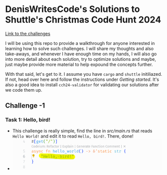 # DenisWritesCode's Solutions to Shuttle's Christmas Code Hunt 2024

[Link to the challenges](https://console.shuttle.dev/shuttlings/cch24)

I will be using this repo to provide a walkthrough for anyone interested in learning how to solve such challenges.
I will share my thoughts and also take-aways, and whenever I have enough time on my hands, I will also go into more detail about each solution, try to optimize solutions and maybe, just maybe provide more material to help expound the concepts further.

With that said, let's get to it. I assume you have `cargo` and `shuttle` initiliazed. If not, head over here and follow the instructions under *Getting started*. It's also a good idea to install `cch24-validator` for validating our solutions after we code them up.

## Challenge -1

### Task 1: Hello, bird!

- This challenge is really simple, find the line in *src/main.rs* that reads `Hello World!` and edit it to read `Hello, bird!`. There, done!
- ![Task 1 Solution](images/Task-1.png)
